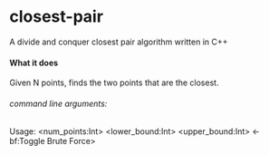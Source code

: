 # closest-pair
A divide and conquer closest pair algorithm written in C++


#### What it does
Given N points, finds the two points that are the closest.

###### command line arguments:
Usage: <num_points:Int> <lower_bound:Int> <upper_bound:Int> <-bf:Toggle Brute Force>